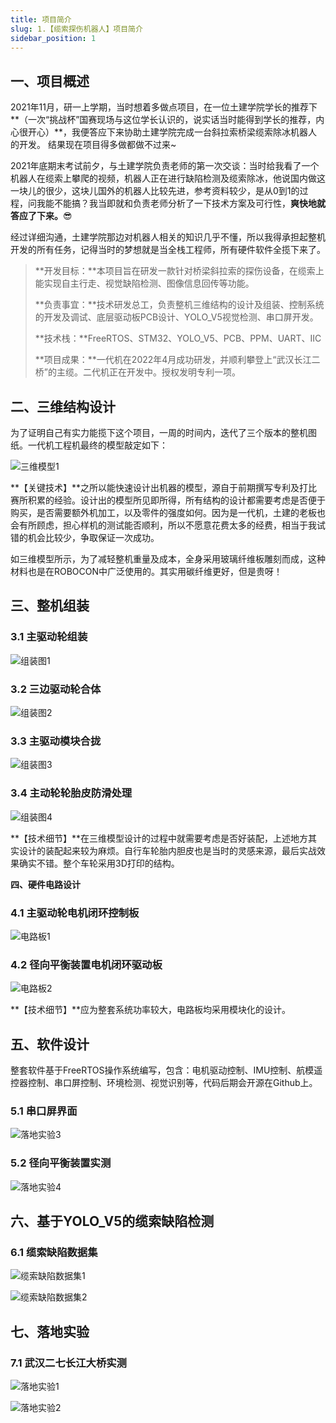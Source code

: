 ```yaml
---
title: 项目简介
slug: 1.【缆索探伤机器人】项目简介
sidebar_position: 1
---
```




## 一、项目概述

2021年11月，研一上学期，当时想着多做点项目，在一位土建学院学长的推荐下**（一次“挑战杯”国赛现场与这位学长认识的，说实话当时能得到学长的推荐，内心很开心）**，我便答应下来协助土建学院完成一台斜拉索桥梁缆索除冰机器人的开发。 结果现在项目得多做都做不过来~

2021年底期末考试前夕，与土建学院负责老师的第一次交谈：当时给我看了一个机器人在缆索上攀爬的视频，机器人正在进行缺陷检测及缆索除冰，他说国内做这一块儿的很少，这块儿国外的机器人比较先进，参考资料较少，是从0到1的过程，问我能不能搞？我当即就和负责老师分析了一下技术方案及可行性，**爽快地就答应了下来。**😎

经过详细沟通，土建学院那边对机器人相关的知识几乎不懂，所以我得承担起整机开发的所有任务，记得当时的梦想就是当全栈工程师，所有硬件软件全揽下来了。

> **开发目标：**本项目旨在研发一款针对桥梁斜拉索的探伤设备，在缆索上能实现自主行走、视觉缺陷检测、图像信息回传等功能。
>
> **负责事宜：**技术研发总工，负责整机三维结构的设计及组装、控制系统的开发及调试、底层驱动板PCB设计、YOLO_V5视觉检测、串口屏开发。
>
> **技术栈：**FreeRTOS、STM32、YOLO_V5、PCB、PPM、UART、IIC
>
> **项目成果：**一代机在2022年4月成功研发，并顺利攀登上“武汉长江二桥”的主缆。二代机正在开发中。授权发明专利一项。

## 二、三维结构设计

为了证明自己有实力能揽下这个项目，一周的时间内，迭代了三个版本的整机图纸。一代机工程机最终的模型敲定如下：

![三维模型1](./img/1.【缆索探伤机器人】项目简介/三维模型1.JPG)

**【关键技术】**之所以能快速设计出机器的模型，源自于前期撰写专利及打比赛所积累的经验。设计出的模型所见即所得，所有结构的设计都需要考虑是否便于购买，是否需要额外机加工，以及零件的强度如何。因为是一代机，土建的老板也会有所顾虑，担心样机的测试能否顺利，所以不愿意花费太多的经费，相当于我试错的机会比较少，争取保证一次成功。

如三维模型所示，为了减轻整机重量及成本，全身采用玻璃纤维板雕刻而成，这种材料也是在ROBOCON中广泛使用的。其实用碳纤维更好，但是贵呀！

## 三、整机组装

### 3.1 主驱动轮组装

![组装图1](./img/1.【缆索探伤机器人】项目简介/组装图1.jpg)

### 3.2 三边驱动轮合体

![组装图2](./img/1.【缆索探伤机器人】项目简介/组装图2.jpg)

### 3.3 主驱动模块合拢

![组装图3](./img/1.【缆索探伤机器人】项目简介/组装图3.jpg)

### 3.4 主动轮轮胎皮防滑处理

![组装图4](./img/1.【缆索探伤机器人】项目简介/组装图4.jpg)

**【技术细节】**在三维模型设计的过程中就需要考虑是否好装配，上述地方其实设计的装配起来较为麻烦。自行车轮胎内胆皮也是当时的灵感来源，最后实战效果确实不错。整个车轮采用3D打印的结构。

**四、硬件电路设计**

### 4.1 主驱动轮电机闭环控制板

![电路板1](./img/1.【缆索探伤机器人】项目简介/电路板1.png)

### 4.2 径向平衡装置电机闭环驱动板

![电路板2](./img/1.【缆索探伤机器人】项目简介/电路板2.png)

**【技术细节】**应为整套系统功率较大，电路板均采用模块化的设计。



## 五、软件设计

整套软件基于FreeRTOS操作系统编写，包含：电机驱动控制、IMU控制、航模遥控器控制、串口屏控制、环境检测、视觉识别等，代码后期会开源在Github上。

### 5.1 串口屏界面

![落地实验3](./img/1.【缆索探伤机器人】项目简介/落地实验3.jpg)

### 5.2 径向平衡装置实测

![落地实验4](./img/1.【缆索探伤机器人】项目简介/落地实验4.jpg)



## 六、基于YOLO_V5的缆索缺陷检测

### 6.1 缆索缺陷数据集

![缆索缺陷数据集1](./img/1.【缆索探伤机器人】项目简介/缆索缺陷数据集1.png)

![缆索缺陷数据集2](./img/1.【缆索探伤机器人】项目简介/缆索缺陷数据集2.png)

## 七、落地实验

### 7.1 武汉二七长江大桥实测

![落地实验1](./img/1.【缆索探伤机器人】项目简介/落地实验1.jpg)

![落地实验2](./img/1.【缆索探伤机器人】项目简介/落地实验2.jpg)

